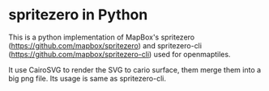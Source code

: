 # spritezero in Python

This is a python implementation of MapBox's spritezero (https://github.com/mapbox/spritezero) and spritezero-cli (https://github.com/mapbox/spritezero-cli) used for openmaptiles.

It use CairoSVG to render the SVG to cario surface, them merge them into a big png file.
Its usage is same as spritezero-cli.

